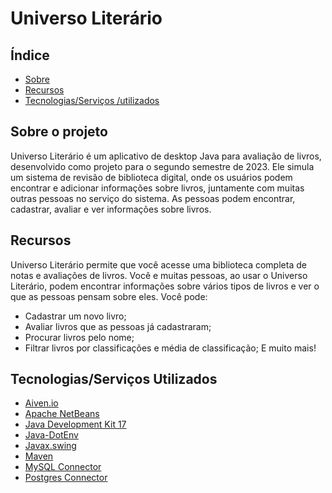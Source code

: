 # Universo Literário

## Índice
- [Sobre](#about-it)
- [Recursos](#features)
- [Tecnologias/Serviços /utilizados](#techs-used)

## Sobre o projeto <a name = "about-it"></a>

Universo Literário é um aplicativo de desktop Java para avaliação de livros, desenvolvido como projeto para o segundo semestre de 2023. Ele simula um sistema de revisão de biblioteca digital, onde os usuários podem encontrar e adicionar informações sobre livros, juntamente com muitas outras pessoas no serviço do sistema. As pessoas podem encontrar, cadastrar, avaliar e ver informações sobre livros.

## Recursos <a name = "features"></a>

Universo Literário permite que você acesse uma biblioteca completa de notas e avaliações de livros. Você e muitas pessoas, ao usar o Universo Literário, podem encontrar informações sobre vários tipos de livros e ver o que as pessoas pensam sobre eles. Você pode:
- Cadastrar um novo livro;
- Avaliar livros que as pessoas já cadastraram;
- Procurar livros pelo nome;
- Filtrar livros por classificações e média de classificação;
E muito mais!


## Tecnologias/Serviços Utilizados <a name = "techs-used"></a>

- [Aiven.io](https://aiven.io/)
- [Apache NetBeans](https://netbeans.apache.org/)
- [Java Development Kit 17](https://jdk.java.net/17/)
- [Java-DotEnv](https://github.com/cdimascio/dotenv-java)
- [Javax.swing](https://docs.oracle.com/javase%2F7%2Fdocs%2Fapi%2F%2F/javax/swing/package-summary.html)
- [Maven](https://maven.apache.org/)
- [MySQL Connector](https://www.mysql.com/products/connector/)
- [Postgres Connector](https://jdbc.postgresql.org/)